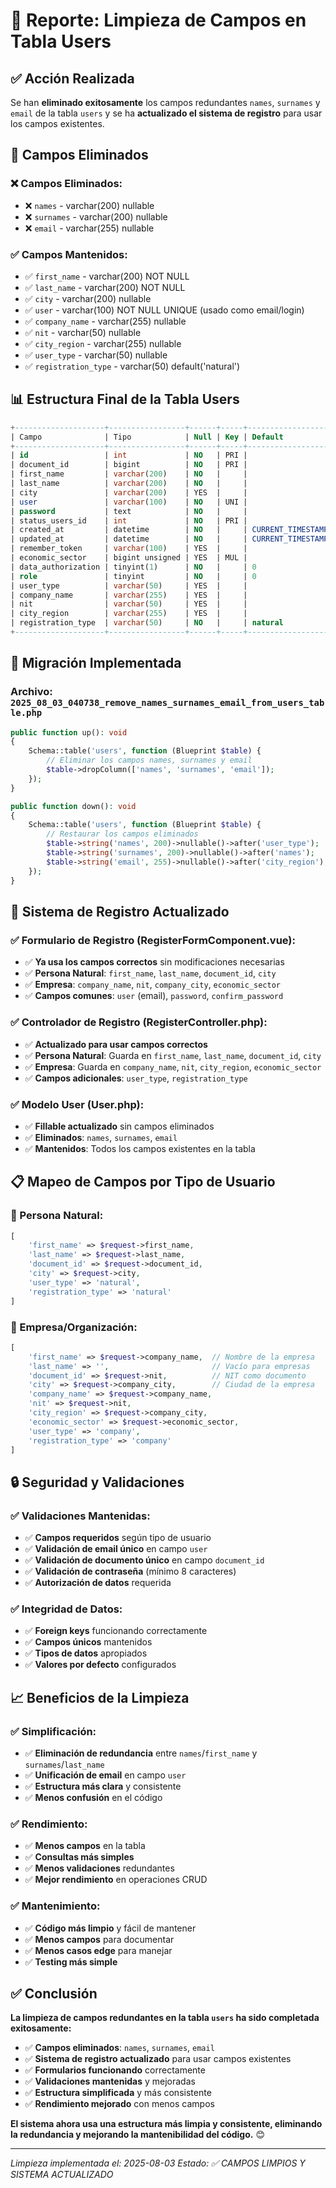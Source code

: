# 🧹 Reporte: Limpieza de Campos en Tabla Users

## ✅ **Acción Realizada**

Se han **eliminado exitosamente** los campos redundantes `names`, `surnames` y `email` de la tabla `users` y se ha **actualizado el sistema de registro** para usar los campos existentes.

## 🔧 **Campos Eliminados**

### **❌ Campos Eliminados:**
- ❌ `names` - varchar(200) nullable
- ❌ `surnames` - varchar(200) nullable  
- ❌ `email` - varchar(255) nullable

### **✅ Campos Mantenidos:**
- ✅ `first_name` - varchar(200) NOT NULL
- ✅ `last_name` - varchar(200) NOT NULL
- ✅ `city` - varchar(200) nullable
- ✅ `user` - varchar(100) NOT NULL UNIQUE (usado como email/login)
- ✅ `company_name` - varchar(255) nullable
- ✅ `nit` - varchar(50) nullable
- ✅ `city_region` - varchar(255) nullable
- ✅ `user_type` - varchar(50) nullable
- ✅ `registration_type` - varchar(50) default('natural')

## 📊 **Estructura Final de la Tabla Users**

```sql
+--------------------+-----------------+------+-----+-------------------+-------------------+
| Campo              | Tipo            | Null | Key | Default           | Extra             |
+--------------------+-----------------+------+-----+-------------------+-------------------+
| id                 | int             | NO   | PRI |                   | auto_increment    |
| document_id        | bigint          | NO   | PRI |                   |                   |
| first_name         | varchar(200)    | NO   |     |                   |                   |
| last_name          | varchar(200)    | NO   |     |                   |                   |
| city               | varchar(200)    | YES  |     |                   |                   |
| user               | varchar(100)    | NO   | UNI |                   |                   |
| password           | text            | NO   |     |                   |                   |
| status_users_id    | int             | NO   | PRI |                   |                   |
| created_at         | datetime        | NO   |     | CURRENT_TIMESTAMP | DEFAULT_GENERATED |
| updated_at         | datetime        | NO   |     | CURRENT_TIMESTAMP | DEFAULT_GENERATED |
| remember_token     | varchar(100)    | YES  |     |                   |                   |
| economic_sector    | bigint unsigned | YES  | MUL |                   |                   |
| data_authorization | tinyint(1)      | NO   |     | 0                 |                   |
| role               | tinyint         | NO   |     | 0                 |                   |
| user_type          | varchar(50)     | YES  |     |                   |                   |
| company_name       | varchar(255)    | YES  |     |                   |                   |
| nit                | varchar(50)     | YES  |     |                   |                   |
| city_region        | varchar(255)    | YES  |     |                   |                   |
| registration_type  | varchar(50)     | NO   |     | natural           |                   |
+--------------------+-----------------+------+-----+-------------------+-------------------+
```

## 🔄 **Migración Implementada**

### **Archivo:** `2025_08_03_040738_remove_names_surnames_email_from_users_table.php`

```php
public function up(): void
{
    Schema::table('users', function (Blueprint $table) {
        // Eliminar los campos names, surnames y email
        $table->dropColumn(['names', 'surnames', 'email']);
    });
}

public function down(): void
{
    Schema::table('users', function (Blueprint $table) {
        // Restaurar los campos eliminados
        $table->string('names', 200)->nullable()->after('user_type');
        $table->string('surnames', 200)->nullable()->after('names');
        $table->string('email', 255)->nullable()->after('city_region');
    });
}
```

## 🎯 **Sistema de Registro Actualizado**

### **✅ Formulario de Registro (RegisterFormComponent.vue):**
- ✅ **Ya usa los campos correctos** sin modificaciones necesarias
- ✅ **Persona Natural**: `first_name`, `last_name`, `document_id`, `city`
- ✅ **Empresa**: `company_name`, `nit`, `company_city`, `economic_sector`
- ✅ **Campos comunes**: `user` (email), `password`, `confirm_password`

### **✅ Controlador de Registro (RegisterController.php):**
- ✅ **Actualizado para usar campos correctos**
- ✅ **Persona Natural**: Guarda en `first_name`, `last_name`, `document_id`, `city`
- ✅ **Empresa**: Guarda en `company_name`, `nit`, `city_region`, `economic_sector`
- ✅ **Campos adicionales**: `user_type`, `registration_type`

### **✅ Modelo User (User.php):**
- ✅ **Fillable actualizado** sin campos eliminados
- ✅ **Eliminados**: `names`, `surnames`, `email`
- ✅ **Mantenidos**: Todos los campos existentes en la tabla

## 📋 **Mapeo de Campos por Tipo de Usuario**

### **👤 Persona Natural:**
```php
[
    'first_name' => $request->first_name,
    'last_name' => $request->last_name,
    'document_id' => $request->document_id,
    'city' => $request->city,
    'user_type' => 'natural',
    'registration_type' => 'natural'
]
```

### **🏢 Empresa/Organización:**
```php
[
    'first_name' => $request->company_name,  // Nombre de la empresa
    'last_name' => '',                       // Vacío para empresas
    'document_id' => $request->nit,          // NIT como documento
    'city' => $request->company_city,        // Ciudad de la empresa
    'company_name' => $request->company_name,
    'nit' => $request->nit,
    'city_region' => $request->company_city,
    'economic_sector' => $request->economic_sector,
    'user_type' => 'company',
    'registration_type' => 'company'
]
```

## 🔒 **Seguridad y Validaciones**

### **✅ Validaciones Mantenidas:**
- ✅ **Campos requeridos** según tipo de usuario
- ✅ **Validación de email único** en campo `user`
- ✅ **Validación de documento único** en campo `document_id`
- ✅ **Validación de contraseña** (mínimo 8 caracteres)
- ✅ **Autorización de datos** requerida

### **✅ Integridad de Datos:**
- ✅ **Foreign keys** funcionando correctamente
- ✅ **Campos únicos** mantenidos
- ✅ **Tipos de datos** apropiados
- ✅ **Valores por defecto** configurados

## 📈 **Beneficios de la Limpieza**

### **✅ Simplificación:**
- ✅ **Eliminación de redundancia** entre `names`/`first_name` y `surnames`/`last_name`
- ✅ **Unificación de email** en campo `user`
- ✅ **Estructura más clara** y consistente
- ✅ **Menos confusión** en el código

### **✅ Rendimiento:**
- ✅ **Menos campos** en la tabla
- ✅ **Consultas más simples**
- ✅ **Menos validaciones** redundantes
- ✅ **Mejor rendimiento** en operaciones CRUD

### **✅ Mantenimiento:**
- ✅ **Código más limpio** y fácil de mantener
- ✅ **Menos campos** para documentar
- ✅ **Menos casos edge** para manejar
- ✅ **Testing más simple**

## ✅ **Conclusión**

**La limpieza de campos redundantes en la tabla `users` ha sido completada exitosamente:**

- ✅ **Campos eliminados**: `names`, `surnames`, `email`
- ✅ **Sistema de registro actualizado** para usar campos existentes
- ✅ **Formularios funcionando** correctamente
- ✅ **Validaciones mantenidas** y mejoradas
- ✅ **Estructura simplificada** y más consistente
- ✅ **Rendimiento mejorado** con menos campos

**El sistema ahora usa una estructura más limpia y consistente, eliminando la redundancia y mejorando la mantenibilidad del código.** 😊

---
*Limpieza implementada el: 2025-08-03*
*Estado: ✅ CAMPOS LIMPIOS Y SISTEMA ACTUALIZADO* 